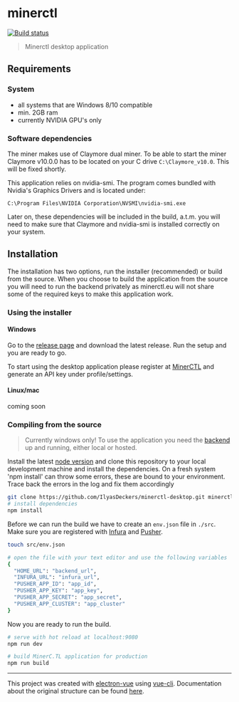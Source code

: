 # minerctl
[![Build status](https://ci.appveyor.com/api/projects/status/u5gdsuift0axccr8/branch/master?svg=true)](https://ci.appveyor.com/project/IlyasDeckers/minerctl-desktop/branch/master)

> Minerctl desktop application

## Requirements
### System
- all systems that are Windows 8/10 compatible
- min. 2GB ram
- currently NVIDIA GPU's only

### Software dependencies
The miner makes use of Claymore dual miner. To be able to start the miner Claymore v10.0.0 has to be located on your C drive `C:\Claymore_v10.0`. This will be fixed shortly.

This application relies on nvidia-smi. The program comes bundled with Nvidia's Graphics Drivers and is located under:

```
C:\Program Files\NVIDIA Corporation\NVSMI\nvidia-smi.exe
```

Later on, these dependencies will be included in the build, a.t.m. you will need to make sure that Claymore and nvidia-smi is installed correctly on your system.

## Installation
The installation has two options, run the installer (recommended) or build from the source. When you choose to build the application from the source you will need to run the backend privately as minerctl.eu will not share some of the required keys to make this application work.
### Using the installer
#### Windows
Go to the [release page](https://github.com/IlyasDeckers/minerctl-desktop/releases) and download the latest release. Run the setup and you are ready to go.

To start using the desktop application please register at [MinerCTL](https://minerctl.eu) and generate an API key under profile/settings.

#### Linux/mac
coming soon

### Compiling from the source
> Currently windows only! To use the application you need the [backend](https://github.com/IlyasDeckers/minerctl-backend) up and running, either local or hosted.

Install the latest [node version](https://nodejs.org/en/) and clone this repository to your local development machine and install the dependencies. On a fresh system 'npm install' can throw some errors, these are bound to your environment. Trace back the errors in the log and fix them accordingly

``` bash
git clone https://github.com/IlyasDeckers/minerctl-desktop.git minerctl-desktop
# install dependencies
npm install
```
Before we can run the build we have to create an `env.json` file in `./src`. Make sure you are registered with [Infura](https://infura.io/) and [Pusher](https://pusher.com/).

``` bash
touch src/env.json

# open the file with your text editor and use the following variables
{
  "HOME_URL": "backend_url",
  "INFURA_URL": "infura_url",
  "PUSHER_APP_ID": "app_id",
  "PUSHER_APP_KEY": "app_key",
  "PUSHER_APP_SECRET": "app_secret",
  "PUSHER_APP_CLUSTER": "app_cluster"
}
```
Now you are ready to run the build.

``` bash
# serve with hot reload at localhost:9080
npm run dev

# build MinerC.TL application for production
npm run build
```
---

This project was created with [electron-vue](https://github.com/SimulatedGREG/electron-vue) using [vue-cli](https://github.com/vuejs/vue-cli). Documentation about the original structure can be found [here](https://simulatedgreg.gitbooks.io/electron-vue/content/index.html).
